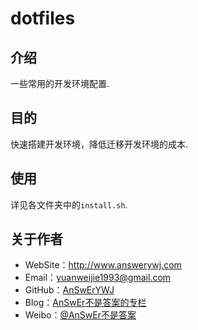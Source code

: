 # dotfiles

## 介绍
一些常用的开发环境配置.

## 目的
快速搭建开发环境，降低迁移开发环境的成本.

## 使用
详见各文件夹中的`install.sh`.

## 关于作者
<ul>    
    <li>WebSite：<a href="http://www.answerywj.com">http://www.answerywj.com</a></li>
    <li>Email：<a href="http://gmail.com">yuanweijie1993@gmail.com</a></li>
    <li>GitHub：<a href="https://github.com/AnSwErYWJ">AnSwErYWJ</a></li>
    <li>Blog：<a href="http://blog.csdn.net/u011192270">AnSwEr不是答案的专栏</a></li>
    <li>Weibo：<a href="http://weibo.com/1783591593">@AnSwEr不是答案</a></p></li>
</ul>
